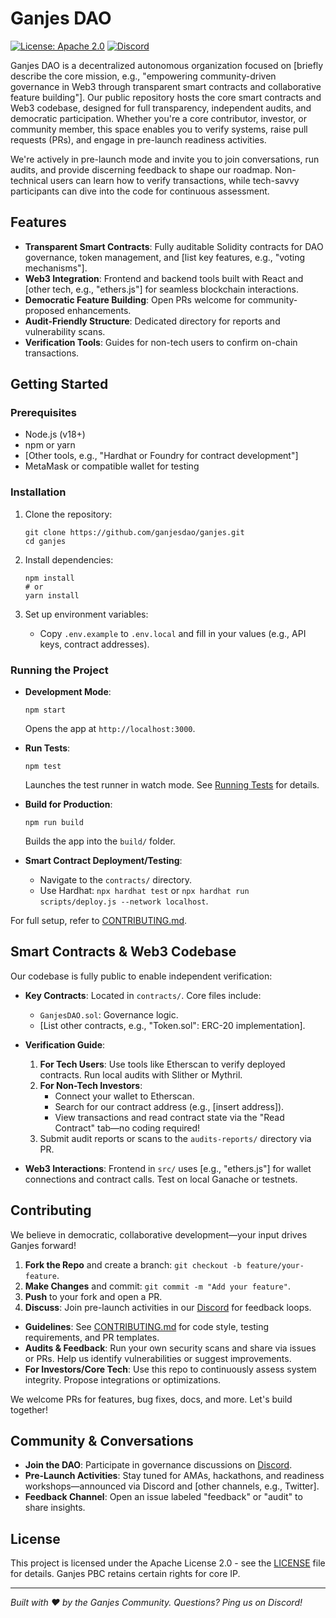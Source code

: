 # Ganjes DAO

[![License: Apache 2.0](https://img.shields.io/badge/License-Apache%202.0-blue.svg)](https://opensource.org/licenses/Apache-2.0) [![Discord](https://img.shields.io/discord/logo=discord)](https://discord.com/invite/Q3tg4uqBYW)

Ganjes DAO is a decentralized autonomous organization focused on [briefly describe the core mission, e.g., "empowering community-driven governance in Web3 through transparent smart contracts and collaborative feature building"]. Our public repository hosts the core smart contracts and Web3 codebase, designed for full transparency, independent audits, and democratic participation. Whether you're a core contributor, investor, or community member, this space enables you to verify systems, raise pull requests (PRs), and engage in pre-launch readiness activities.

We're actively in pre-launch mode and invite you to join conversations, run audits, and provide discerning feedback to shape our roadmap. Non-technical users can learn how to verify transactions, while tech-savvy participants can dive into the code for continuous assessment.

## Features

- **Transparent Smart Contracts**: Fully auditable Solidity contracts for DAO governance, token management, and [list key features, e.g., "voting mechanisms"].
- **Web3 Integration**: Frontend and backend tools built with React and [other tech, e.g., "ethers.js"] for seamless blockchain interactions.
- **Democratic Feature Building**: Open PRs welcome for community-proposed enhancements.
- **Audit-Friendly Structure**: Dedicated directory for reports and vulnerability scans.
- **Verification Tools**: Guides for non-tech users to confirm on-chain transactions.

## Getting Started

### Prerequisites

- Node.js (v18+)
- npm or yarn
- [Other tools, e.g., "Hardhat or Foundry for contract development"]
- MetaMask or compatible wallet for testing

### Installation

1. Clone the repository:
   ```
   git clone https://github.com/ganjesdao/ganjes.git
   cd ganjes
   ```

2. Install dependencies:
   ```
   npm install
   # or
   yarn install
   ```

3. Set up environment variables:
   - Copy `.env.example` to `.env.local` and fill in your values (e.g., API keys, contract addresses).

### Running the Project

- **Development Mode**:
  ```
  npm start
  ```
  Opens the app at `http://localhost:3000`.

- **Run Tests**:
  ```
  npm test
  ```
  Launches the test runner in watch mode. See [Running Tests](https://facebook.github.io/create-react-app/docs/running-tests) for details.

- **Build for Production**:
  ```
  npm run build
  ```
  Builds the app into the `build/` folder.

- **Smart Contract Deployment/Testing**:
  - Navigate to the `contracts/` directory.
  - Use Hardhat: `npx hardhat test` or `npx hardhat run scripts/deploy.js --network localhost`.

For full setup, refer to [CONTRIBUTING.md](CONTRIBUTING.md).

## Smart Contracts & Web3 Codebase

Our codebase is fully public to enable independent verification:

- **Key Contracts**: Located in `contracts/`. Core files include:
  - `GanjesDAO.sol`: Governance logic.
  - [List other contracts, e.g., "Token.sol": ERC-20 implementation].

- **Verification Guide**:
  1. **For Tech Users**: Use tools like Etherscan to verify deployed contracts. Run local audits with Slither or Mythril.
  2. **For Non-Tech Investors**: 
     - Connect your wallet to Etherscan.
     - Search for our contract address (e.g., [insert address]).
     - View transactions and read contract state via the "Read Contract" tab—no coding required!
  3. Submit audit reports or scans to the `audits-reports/` directory via PR.

- **Web3 Interactions**: Frontend in `src/` uses [e.g., "ethers.js"] for wallet connections and contract calls. Test on local Ganache or testnets.

## Contributing

We believe in democratic, collaborative development—your input drives Ganjes forward!

1. **Fork the Repo** and create a branch: `git checkout -b feature/your-feature`.
2. **Make Changes** and commit: `git commit -m "Add your feature"`.
3. **Push** to your fork and open a PR.
4. **Discuss**: Join pre-launch activities in our [Discord](https://discord.com/invite/Q3tg4uqBYW) for feedback loops.

- **Guidelines**: See [CONTRIBUTING.md](CONTRIBUTING.md) for code style, testing requirements, and PR templates.
- **Audits & Feedback**: Run your own security scans and share via issues or PRs. Help us identify vulnerabilities or suggest improvements.
- **For Investors/Core Tech**: Use this repo to continuously assess system integrity. Propose integrations or optimizations.

We welcome PRs for features, bug fixes, docs, and more. Let's build together!

## Community & Conversations

- **Join the DAO**: Participate in governance discussions on [Discord](https://discord.com/invite/Q3tg4uqBYW).
- **Pre-Launch Activities**: Stay tuned for AMAs, hackathons, and readiness workshops—announced via Discord and [other channels, e.g., Twitter].
- **Feedback Channel**: Open an issue labeled "feedback" or "audit" to share insights.

## License

This project is licensed under the Apache License 2.0 - see the [LICENSE](LICENSE) file for details. Ganjes PBC retains certain rights for core IP.

---

*Built with ❤️ by the Ganjes Community. Questions? Ping us on Discord!*
